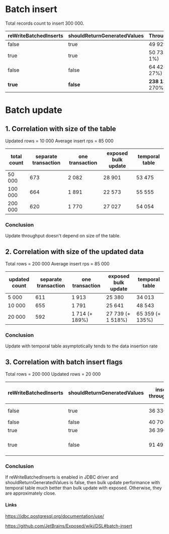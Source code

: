 # Batch insert

Total records count to insert 300 000.

| reWriteBatchedInserts | shouldReturnGeneratedValues | Throughput           |
|-----------------------|-----------------------------|----------------------|
| false                 | true                        | 49 929               |
| true                  | true                        | 50 731      (+ 1%)   |
| false                 | false                       | 64 425      (+ 27%)  |
| **true**              | **false**                   | **238 133** (+ 270%) |

# Batch update

## 1. Correlation with size of the table

Updated rows = 10 000
Average insert rps = 85 000

| total count | separate transaction | one transaction | exposed bulk update | temporal table |
|-------------|----------------------|-----------------|---------------------|----------------|
| 50 000      | 673                  | 2 082           | 28 901              | 53 475         |
| 100 000     | 664                  | 1 891           | 22 573              | 55 555         |
| 200 000     | 620                  | 1 770           | 27 027              | 54 054         |

### Conclusion

Update throughput doesn't depend on size of the table.

## 2. Correlation with size of the updated data

Total rows = 200 000
Average insert rps = 85 000

| updated count | separate transaction | one transaction | exposed bulk update | temporal table  |
|---------------|----------------------|-----------------|---------------------|-----------------|
| 5 000         | 611                  | 1 913           | 25 380              | 34 013          |
| 10 000        | 655                  | 1 791           | 25 641              | 48 543          |
| 20 000        | 592                  | 1 714 (+ 189%)  | 27 739 (+ 1 518%)   | 65 359 (+ 135%) |

### Conclusion

Update with temporal table asymptotically tends to the data insertion rate

## 3. Correlation with batch insert flags

Total rows = 200 000
Updated rows = 20 000

| reWriteBatchedInserts | shouldReturnGeneratedValues | insert throughput | exposed bulk update | temporal table      |
|-----------------------|-----------------------------|-------------------|---------------------|---------------------|
| false                 | true                        | 36 330            | 26 109              | 28 901 (+ 10%)      |
| false                 | false                       | 40 700            | 28 050              | 36 630              |
| true                  | true                        | 36 390            | 27 739              | 31 897              |
| true                  | false                       | 91 491            | **28 169**          | **62 695** (+ 122%) |

### Conclusion

If reWriteBatchedInserts is enabled in JDBC driver and shouldReturnGeneratedValues is false,
then bulk update performance with temporal table much better than bulk update with exposed.
Otherwise, they are approximately close.

#### Links

https://jdbc.postgresql.org/documentation/use/

https://github.com/JetBrains/Exposed/wiki/DSL#batch-insert
